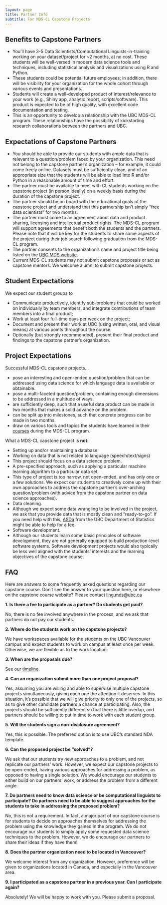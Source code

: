 ```yaml
---
layout: page
title: Partner Info
subtitle: For MDS-CL Capstone Projects
---
```


## Benefits to Capstone Partners 

* You’ll have 3-5 Data Scientists/Computational Linguists-in-training working on your dataset/project for ~2 months, at no cost. These students will be well-versed in modern data science tools and techniques, including statistical analysis and visualizations using R and Python. 
* These students could be potential future employees; in addition, there will be visibility for your organization for the whole cohort through various events and presentations. 
* Students will create a well-developed product of interest/relevance to your work (e.g., Shiny app, analytic report, scripts/software). This product is expected to be of high quality, with excellent code documentation and testing. 
* This is an opportunity to develop a relationship with the UBC MDS-CL program. These relationships have the possibility of kickstarting research collaborations between the partners and UBC. 

## Expectations of Capstone Partners 
* You should be able to provide our students with ample data that is relevant to a question/problem faced by your organization. This need not belong to the capstone partner’s organization – for example, it could come freely online. Datasets must be sufficiently clean, and of an appropriate size that the students will be able to load into R and/or Python in a reasonable amount of time and effort. 
* The partner must be available to meet with CL students working on the capstone project (in person ideally) on a weekly basis during the duration of the capstone project. 
* The partner should be on board with the educational goals of the capstone project and understand that this partnership isn’t simply “free data scientists” for two months. 
* The partner must come to an agreement about data and product sharing, licensing and intellectual product rights. The MDS-CL program will support agreements that benefit both the students and the partners. Please note that it will be key for the students to share some aspects of the project during their job search following graduation from the MDS-CL program. 
* The partner consents to the organization’s name and project title being listed on the [UBC MDS website](https://masterdatascience.ubc.ca/why-ubc/partners).
* Current MDS-CL students may not submit capstone proposals or act as capstone mentors. We welcome alumni to submit capstone projects.

## Student Expectations 
We expect our student groups to 
* Communicate productively, identify sub-problems that could be worked on individually by team members, and integrate contributions of team members into a final product;
* Work at least four full-time days per week on the project;
* Document and present their work at UBC (using written, oral, and visual means) at various points throughout the course.
* Optionally (but strongly recommended), present their final product and findings to the capstone partner’s organization. 

## Project Expectations 
Successful MDS-CL capstone projects… 
* pose an interesting and open-ended question/problem that can be addressed using data science for which language data is available or obtainable.
* pose a multi-faceted question/problem, containing enough dimensions to be addressed in a multitude of ways.
* are sufficiently deep, such that a useful data product can be made in two months that makes a solid advance on the problem.
* can be split up into milestones, such that concrete progress can be made in two months.
* draw on various tools and topics the students have learned in their [courses](https://masterdatascience.ubc.ca/programs/computational-linguistics) during the MDS-CL program. 

What a MDS-CL capstone project is **not**: 
* Setting up and/or maintaining a database.
* Working on data that is not related to language (speech/text/signs)
* This project should focus on a data science problem.
* A pre-specified approach, such as applying a particular machine learning algorithm to a particular data set.
* This type of project is too narrow, not open-ended, and has only one or a few solutions. We expect our students to creatively come up with their own approaches to address the capstone partner’s over-arching question/problem (with advice from the capstone partner on data science approaches).
* Data cleaning.
* Although we expect some data wrangling to be involved in the project, we ask that you provide data that is mostly clean and “ready-to-go”. If you need help with this, [ASDa](https://asda.stat.ubc.ca/) from the UBC Department of Statistics might be able to help for a fee.
* Software development.
* Although our students learn some basic principles of software development, they are not generally equipped to build production-level software systems. Software development projects would also typically be less well aligned with the students’ interests and the learning objectives of the capstone course. 

## FAQ 
Here are answers to some frequently asked questions regarding our capstone course. Don’t see the answer to your question here, or elsewhere on the capstone course website? Please contact [ling.mds@ubc.ca](mailto:ling.mds@ubc.ca)

**1. Is there a fee to participate as a partner? Do students get paid?**

No, there is no fee involved anywhere in the process, and we ask that partners do not pay our students. 

**2. Where do the students work on the capstone projects?**

We have workspaces available for the students on the UBC Vancouver campus and expect students to work on campus at least once per week. Otherwise, we are flexible as to the work location. 

**3. When are the proposals due?**

See our [timeline](https://ubc-mdscl.github.io/capstone/timeline/). 

**4. Can an organization submit more than one project proposal?**

Yes, assuming you are willing and able to supervise multiple capstone projects simultaneously, giving each one the attention it deserves. In this situation, it’s possible that we will give priority to only one of the projects, so as to give other candidate partners a chance at participating. Also, the projects should be sufficiently different so that there is little overlap, and partners should be willing to put in time to work with each student group. 

**5. Will the students sign a non-disclosure agreement?**

Yes, this is possible. The preferred option is to use UBC’s standard NDA template. 

**6. Can the proposed project be “solved”?**

We ask that our students try new approaches to a problem, and not replicate our partners’ work. However, we expect our capstone projects to be open-ended, having various approaches for addressing a problem, as opposed to having a single solution. We would encourage our students to either build on our partners’ work, or address the problem from a different angle. 

**7. Do partners need to know data science or be computational linguists to participate? Do partners need to be able to suggest approaches for the students to take in addressing the proposed problem?**

No, this is not a requirement. In fact, a major part of our capstone course is for students to decide on approaches themselves for addressing the problem using the knowledge they gained in the program. We do not encourage our students to simply apply some requested data science techniques to the problem. However, we do encourage our partners to share their ideas if they have them! 

**8. Does the partner organization need to be located in Vancouver?**

We welcome interest from any organization. However, preference will be given to organizations located in Canada, and especially in the Vancouver area. 

**9. I participated as a capstone partner in a previous year. Can I participate again?**

Absolutely! We will be happy to work with you. Please submit a proposal. 

 
